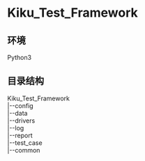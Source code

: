 # Kiku_Test_Framework

## 环境

Python3

## 目录结构

Kiku_Test_Framework  
	|--config  
	|--data  
	|--drivers  
	|--log  
	|--report  
	|--test_case  
	|--common  

